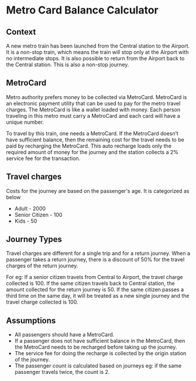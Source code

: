# Metro Card Balance Calculator

## Context
A new metro train has been launched from the Central station to the Airport. It is a non-stop train, which means the train will stop only at the Airport with no intermediate stops.
It is also possible to return from the Airport back to the Central station. This is also a non-stop journey.

## MetroCard
Metro authority prefers money to be collected via MetroCard. MetroCard is an electronic payment utility that can be used to pay for the metro travel charges. The MetroCard is like a wallet loaded with money. Each person traveling in this metro must carry a MetroCard and each card will have a unique number.

To travel by this train, one needs a MetroCard. If the MetroCard doesn’t have sufficient balance, then the remaining cost for the travel needs to be paid by recharging the MetroCard. This auto recharge loads only the required amount of money for the journey and the station collects a 2% service fee for the transaction.

## Travel charges
Costs for the journey are based on the passenger's age. It is categorized as below
* Adult - 2000
* Senior Citizen - 100
* Kids - 50

## Journey Types
Travel charges are different for a single trip and for a return journey. When a passenger takes a return journey, there is a discount of 50% for the travel charges of the return journey.

For eg: If a senior citizen travels from Central to Airport, the travel charge collected is 100. If the same citizen travels back to Central station,  the amount collected for the return journey is 50. If the same citizen passes a third time on the same day, it will be treated as a new single journey and the travel charge collected is 100.


## Assumptions
* All passengers should have a MetroCard.
* If a passenger does not have sufficient balance in the MetroCard, then the MetroCard needs to be recharged before taking up the journey.
* The service fee for doing the recharge is collected by the origin station of the journey.
* The passenger count is calculated based on journeys eg: if the same passenger travels twice, the count is 2.